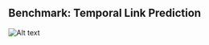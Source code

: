 ## Benchmark: Temporal Link Prediction

![Alt text](/NFTGraph/images/temporal_link_prediction_results.png)